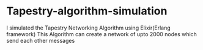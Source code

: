 # Tapestry-algorithm-simulation
I simulated the Tapestry Networking Algorithm using Elixir(Erlang framework)
This Algorithm can create a network of upto 2000 nodes which send each other messages
